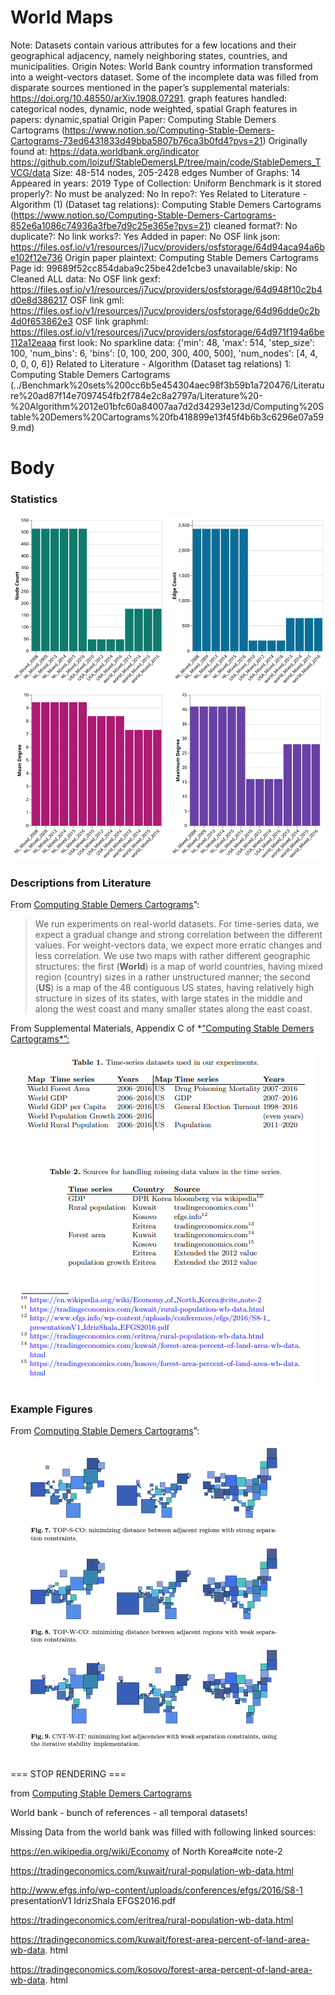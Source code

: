 # World Maps

Note: Datasets contain various attributes for a few locations and their geographical adjacency, namely neighboring states, countries, and municipalities. 
Origin Notes: World Bank country information transformed  into a weight-vectors dataset. Some of the incomplete data was filled from disparate sources mentioned in the paper’s supplemental materials: https://doi.org/10.48550/arXiv.1908.07291.
graph features handled: categorical nodes, dynamic, node weighted, spatial
Graph features in papers: dynamic,spatial
Origin Paper: Computing Stable Demers Cartograms (https://www.notion.so/Computing-Stable-Demers-Cartograms-73ed6431833d49bba5807b76ca3b0fd4?pvs=21)
Originally found at: https://data.worldbank.org/indicator
https://github.com/loizuf/StableDemersLP/tree/main/code/StableDemers_TVCG/data
Size: 48-514 nodes, 205-2428 edges
Number of Graphs: 14
Appeared in years: 2019
Type of Collection: Uniform Benchmark
is it stored properly?: No
must be analyzed: No
In repo?: Yes
Related to Literature - Algorithm (1) (Dataset tag relations): Computing Stable Demers Cartograms (https://www.notion.so/Computing-Stable-Demers-Cartograms-852e6a1086c74936a3fbe7d9c25e365e?pvs=21)
cleaned format?: No
duplicate?: No
link works?: Yes
Added in paper: No
OSF link json: https://files.osf.io/v1/resources/j7ucv/providers/osfstorage/64d94aca94a6be102f12e736
Origin paper plaintext: Computing Stable Demers Cartograms
Page id: 99689f52cc854daba9c25be42de1cbe3
unavailable/skip: No
Cleaned ALL data: No
OSF link gexf: https://files.osf.io/v1/resources/j7ucv/providers/osfstorage/64d948f10c2b4d0e8d386217
OSF link gml: https://files.osf.io/v1/resources/j7ucv/providers/osfstorage/64d96dde0c2b4d0f653862e3
OSF link graphml: https://files.osf.io/v1/resources/j7ucv/providers/osfstorage/64d971f194a6be112a12eaaa
first look: No
sparkline data: {'min': 48, 'max': 514, 'step_size': 100, 'num_bins': 6, 'bins': [0, 100, 200, 300, 400, 500], 'num_nodes': [4, 4, 0, 0, 0, 6]}
Related to Literature - Algorithm (Dataset tag relations) 1: Computing Stable Demers Cartograms (../Benchmark%20sets%200cc6b5e454304aec98f3b59b1a720476/Literature%20ad87f14e7097454fb2f784e2c8a2797a/Literature%20-%20Algorithm%2012e01bfc60a84007aa7d2d34293e123d/Computing%20Stable%20Demers%20Cartograms%20fb418899e13f45f4b6b3c6296e07a599.md)

# Body

### Statistics

![four_in_one.svg](World%20Maps%2099689f52cc854daba9c25be42de1cbe3/four_in_one.svg)

### Descriptions from Literature

From  [Computing Stable Demers Cartograms](https://link.springer.com/chapter/10.1007/978-3-030-35802-0_4)”:

> We run experiments on real-world datasets. For time-series data, we expect a gradual change and strong correlation between the different values. For weight-vectors data, we expect more erratic changes and less correlation. We use two maps with rather different geographic structures: the first (**World**) is a map of world countries, having mixed region (country) sizes in a rather unstructured manner; the second (**US**) is a map of the 48 contiguous US states, having relatively high structure in sizes of its states, with large states in the middle and along the west coast and many smaller states along the east coast.
> 

From Supplemental Materials, Appendix C of *[“Computing Stable Demers Cartograms*”:](https://doi.org/10.48550/arXiv.1908.07291)

![Untitled](World%20Maps%2099689f52cc854daba9c25be42de1cbe3/Untitled.png)

### Example Figures

From  [Computing Stable Demers Cartograms](https://link.springer.com/chapter/10.1007/978-3-030-35802-0_4)”:

![Untitled](World%20Maps%2099689f52cc854daba9c25be42de1cbe3/Untitled%201.png)

=== STOP RENDERING ===

from [Computing Stable Demers Cartograms](../Benchmark%20sets%200cc6b5e454304aec98f3b59b1a720476/Literature%20ad87f14e7097454fb2f784e2c8a2797a/Literature%20-%20Algorithm%2012e01bfc60a84007aa7d2d34293e123d/Computing%20Stable%20Demers%20Cartograms%20fb418899e13f45f4b6b3c6296e07a599.md) 

World bank - bunch of references - all temporal datasets!

Missing Data from the world bank was filled with following linked sources:

https://en.wikipedia.org/wiki/Economy of North Korea#cite note-2

https://tradingeconomics.com/kuwait/rural-population-wb-data.html

http://www.efgs.info/wp-content/uploads/conferences/efgs/2016/S8-1
presentationV1 IdrizShala EFGS2016.pdf

https://tradingeconomics.com/eritrea/rural-population-wb-data.html

https://tradingeconomics.com/kuwait/forest-area-percent-of-land-area-wb-data.
html

https://tradingeconomics.com/kosovo/forest-area-percent-of-land-area-wb-data.
html